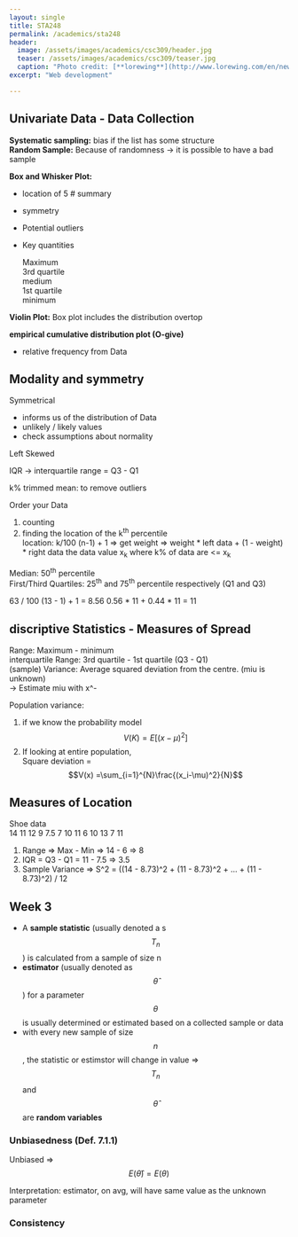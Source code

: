 ```yaml
---
layout: single
title: STA248
permalink: /academics/sta248
header:
  image: /assets/images/academics/csc309/header.jpg
  teaser: /assets/images/academics/csc309/teaser.jpg
  caption: "Photo credit: [**lorewing**](http://www.lorewing.com/en/news/tag/web-development)"
excerpt: "Web development"

---
```


## Univariate Data - Data Collection

__Systematic sampling:__ bias if the list has some structure  
__Random Sample:__ Because of randomness -> it is possible to have a bad sample  

__Box and Whisker Plot:__
-   location of 5 # summary
-   symmetry
-   Potential outliers
-   Key quantities

    Maximum  
    3rd quartile  
    medium  
    1st quartile  
    minimum

__Violin Plot:__
Box plot includes the distribution overtop

__empirical cumulative distribution plot (O-give)__
-   relative frequency from Data


## Modality and symmetry
Symmetrical
-   informs us of the distribution of Data
-   unlikely / likely values
-   check assumptions about normality

Left Skewed

IQR -> interquartile range = Q3 - Q1

k% trimmed mean: to remove outliers

Order your Data
1.  counting
2.  finding the location of the k<sup>th</sup> percentile  
    location: k/100 (n-1) + 1  => get weight => weight * left data + (1 - weight) * right data
    the data value x<sub>k</sub> where k% of data are <= x<sub>k</sub>

Median: 50<sup>th</sup> percentile  
First/Third Quartiles: 25<sup>th</sup> and 75<sup>th</sup> percentile respectively (Q1 and Q3)  

63 / 100 (13 - 1) + 1 = 8.56
0.56 * 11 + 0.44 * 11 = 11

## discriptive Statistics - Measures of Spread

Range: Maximum - minimum  
interquartile Range: 3rd quartile - 1st quartile (Q3 - Q1)  
(sample) Variance: Average squared deviation from the centre. (miu is unknown)  
    ->  Estimate miu with x^-

Population variance:
1.  if we know the probability model
$$V(K) = E[(x-\mu)^2]$$
2.  If looking at entire population,  
Square deviation = $$V(x) =\sum_{i=1}^{N}\frac{(x_i-\mu)^2}{N}$$

## Measures of Location

Shoe data  
14 11 12 9 7.5 7 10 11 6 10 13 7 11  

1.  Range => Max - Min => 14 - 6 => 8  
2.  IQR = Q3 - Q1 = 11 - 7.5 => 3.5  
3.  Sample Variance => S^2 = ((14 - 8.73)^2 + (11 - 8.73)^2 + ... + (11 - 8.73)^2) / 12  


## Week 3

- A __sample statistic__ (usually denoted a s $$T_n$$ ) is calculated from a sample of size n
- __estimator__ (usually denoted as $$\hat{\theta}$$) for a parameter $$\theta$$ is usually determined or estimated based on a collected sample or data
- with every new sample of size $$n$$, the statistic or estimstor will change in value => $$T_n$$ and $$\hat{\theta}$$ are __random variables__

### Unbiasedness (Def. 7.1.1)

Unbiased => $$ E(\hat{\theta}) = E(\theta) $$

Interpretation: estimator, on avg, will have same value as the unknown parameter

### Consistency
